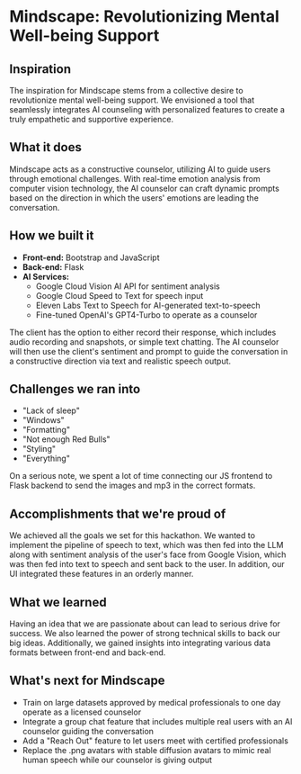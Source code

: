 # Mindscape: Revolutionizing Mental Well-being Support

## Inspiration
The inspiration for Mindscape stems from a collective desire to revolutionize mental well-being support. We envisioned a tool that seamlessly integrates AI counseling with personalized features to create a truly empathetic and supportive experience.

## What it does
Mindscape acts as a constructive counselor, utilizing AI to guide users through emotional challenges. With real-time emotion analysis from computer vision technology, the AI counselor can craft dynamic prompts based on the direction in which the users' emotions are leading the conversation.

## How we built it
- **Front-end:** Bootstrap and JavaScript
- **Back-end:** Flask
- **AI Services:**
  - Google Cloud Vision AI API for sentiment analysis
  - Google Cloud Speed to Text for speech input
  - Eleven Labs Text to Speech for AI-generated text-to-speech
  - Fine-tuned OpenAI's GPT4-Turbo to operate as a counselor

The client has the option to either record their response, which includes audio recording and snapshots, or simple text chatting. The AI counselor will then use the client's sentiment and prompt to guide the conversation in a constructive direction via text and realistic speech output.

## Challenges we ran into
- "Lack of sleep"
- "Windows"
- "Formatting"
- "Not enough Red Bulls"
- "Styling"
- "Everything"

On a serious note, we spent a lot of time connecting our JS frontend to Flask backend to send the images and mp3 in the correct formats.

## Accomplishments that we're proud of
We achieved all the goals we set for this hackathon. We wanted to implement the pipeline of speech to text, which was then fed into the LLM along with sentiment analysis of the user's face from Google Vision, which was then fed into text to speech and sent back to the user. In addition, our UI integrated these features in an orderly manner.

## What we learned
Having an idea that we are passionate about can lead to serious drive for success. We also learned the power of strong technical skills to back our big ideas. Additionally, we gained insights into integrating various data formats between front-end and back-end.

## What's next for Mindscape
- Train on large datasets approved by medical professionals to one day operate as a licensed counselor
- Integrate a group chat feature that includes multiple real users with an AI counselor guiding the conversation
- Add a "Reach Out" feature to let users meet with certified professionals
- Replace the .png avatars with stable diffusion avatars to mimic real human speech while our counselor is giving output
